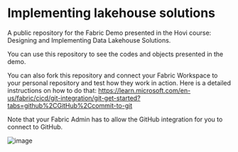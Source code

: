 # Implementing lakehouse solutions

A public repository for the Fabric Demo presented in the Hovi course: Designing and Implementing Data Lakehouse Solutions.

You can use this repository to see the codes and objects presented in the demo.

You can also fork this repository and connect your Fabric Workspace to your personal repository and test how they work in action. Here is a detailed instructions on how to do that: https://learn.microsoft.com/en-us/fabric/cicd/git-integration/git-get-started?tabs=github%2CGitHub%2Ccommit-to-git

Note that your Fabric Admin has to allow the GitHub integration for you to connect to GitHub.

![image](https://github.com/user-attachments/assets/35dfe5a0-f024-4e13-a5b7-6a5269c9cc97)

